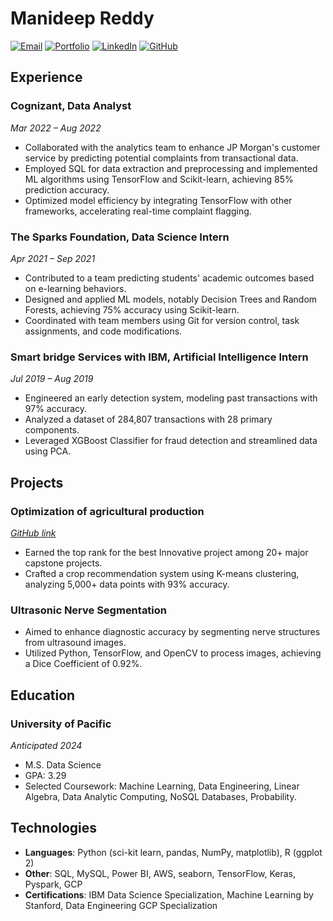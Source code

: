 # Manideep Reddy

[![Email](https://img.icons8.com/fluent/32/000000/gmail.png)](mailto:manideepreddy966@gmail.com) [![Portfolio](https://img.icons8.com/fluent/32/000000/domain.png)](https://manideepreddym.github.io/portfolio-manideep/) [![LinkedIn](https://img.icons8.com/fluent/32/000000/linkedin.png)](https://www.linkedin.com/in/manideep-reddy/) [![GitHub](https://img.icons8.com/fluent/32/000000/github.png)](https://github.com/manideepreddym/)

## Experience

### Cognizant, Data Analyst
_Mar 2022 – Aug 2022_
- Collaborated with the analytics team to enhance JP Morgan's customer service by predicting potential complaints from transactional data.
- Employed SQL for data extraction and preprocessing and implemented ML algorithms using TensorFlow and Scikit-learn, achieving 85% prediction accuracy.
- Optimized model efficiency by integrating TensorFlow with other frameworks, accelerating real-time complaint flagging.

### The Sparks Foundation, Data Science Intern
_Apr 2021 – Sep 2021_
- Contributed to a team predicting students' academic outcomes based on e-learning behaviors.
- Designed and applied ML models, notably Decision Trees and Random Forests, achieving 75% accuracy using Scikit-learn.
- Coordinated with team members using Git for version control, task assignments, and code modifications.

### Smart bridge Services with IBM, Artificial Intelligence Intern
_Jul 2019 – Aug 2019_
- Engineered an early detection system, modeling past transactions with 97% accuracy.
- Analyzed a dataset of 284,807 transactions with 28 primary components.
- Leveraged XGBoost Classifier for fraud detection and streamlined data using PCA.

## Projects

### Optimization of agricultural production
_[GitHub link](crop_prediction_github)_
- Earned the top rank for the best Innovative project among 20+ major capstone projects.
- Crafted a crop recommendation system using K-means clustering, analyzing 5,000+ data points with 93% accuracy.

### Ultrasonic Nerve Segmentation
- Aimed to enhance diagnostic accuracy by segmenting nerve structures from ultrasound images.
- Utilized Python, TensorFlow, and OpenCV to process images, achieving a Dice Coefficient of 0.92%.

## Education

### University of Pacific
_Anticipated 2024_
- M.S. Data Science
- GPA: 3.29
- Selected Coursework: Machine Learning, Data Engineering, Linear Algebra, Data Analytic Computing, NoSQL Databases, Probability.

## Technologies

- **Languages**: Python (sci-kit learn, pandas, NumPy, matplotlib), R (ggplot 2)
- **Other**: SQL, MySQL, Power BI, AWS, seaborn, TensorFlow, Keras, Pyspark, GCP
- **Certifications**: IBM Data Science Specialization, Machine Learning by Stanford, Data Engineering GCP Specialization
